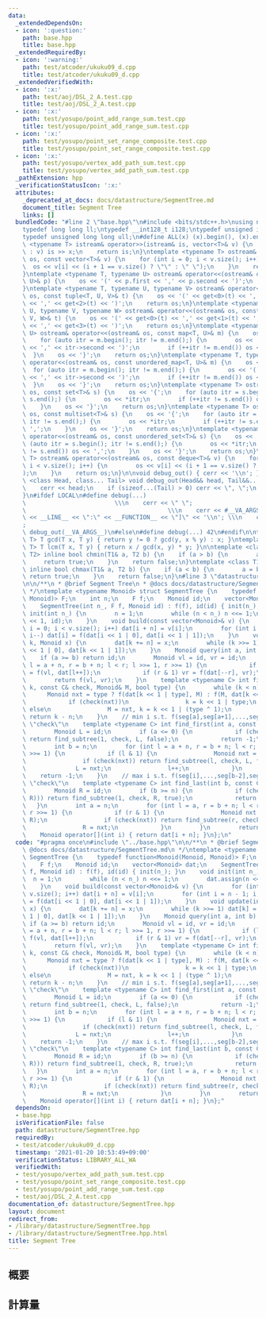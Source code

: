 ```yaml
---
data:
  _extendedDependsOn:
  - icon: ':question:'
    path: base.hpp
    title: base.hpp
  _extendedRequiredBy:
  - icon: ':warning:'
    path: test/atcoder/ukuku09_d.cpp
    title: test/atcoder/ukuku09_d.cpp
  _extendedVerifiedWith:
  - icon: ':x:'
    path: test/aoj/DSL_2_A.test.cpp
    title: test/aoj/DSL_2_A.test.cpp
  - icon: ':x:'
    path: test/yosupo/point_add_range_sum.test.cpp
    title: test/yosupo/point_add_range_sum.test.cpp
  - icon: ':x:'
    path: test/yosupo/point_set_range_composite.test.cpp
    title: test/yosupo/point_set_range_composite.test.cpp
  - icon: ':x:'
    path: test/yosupo/vertex_add_path_sum.test.cpp
    title: test/yosupo/vertex_add_path_sum.test.cpp
  _pathExtension: hpp
  _verificationStatusIcon: ':x:'
  attributes:
    _deprecated_at_docs: docs/datastructure/SegmentTree.md
    document_title: Segment Tree
    links: []
  bundledCode: "#line 2 \"base.hpp\"\n#include <bits/stdc++.h>\nusing namespace std;\n\
    typedef long long ll;\ntypedef __int128_t i128;\ntypedef unsigned int uint;\n\
    typedef unsigned long long ull;\n#define ALL(x) (x).begin(), (x).end()\n\ntemplate\
    \ <typename T> istream& operator>>(istream& is, vector<T>& v) {\n    for (T& x\
    \ : v) is >> x;\n    return is;\n}\ntemplate <typename T> ostream& operator<<(ostream&\
    \ os, const vector<T>& v) {\n    for (int i = 0; i < v.size(); i++) {\n      \
    \  os << v[i] << (i + 1 == v.size() ? \"\" : \" \");\n    }\n    return os;\n\
    }\ntemplate <typename T, typename U> ostream& operator<<(ostream& os, const pair<T,\
    \ U>& p) {\n    os << '(' << p.first << ',' << p.second << ')';\n    return os;\n\
    }\ntemplate <typename T, typename U, typename V> ostream& operator<<(ostream&\
    \ os, const tuple<T, U, V>& t) {\n    os << '(' << get<0>(t) << ',' << get<1>(t)\
    \ << ',' << get<2>(t) << ')';\n    return os;\n}\ntemplate <typename T, typename\
    \ U, typename V, typename W> ostream& operator<<(ostream& os, const tuple<T, U,\
    \ V, W>& t) {\n    os << '(' << get<0>(t) << ',' << get<1>(t) << ',' << get<2>(t)\
    \ << ',' << get<3>(t) << ')';\n    return os;\n}\ntemplate <typename T, typename\
    \ U> ostream& operator<<(ostream& os, const map<T, U>& m) {\n    os << '{';\n\
    \    for (auto itr = m.begin(); itr != m.end();) {\n        os << '(' << itr->first\
    \ << ',' << itr->second << ')';\n        if (++itr != m.end()) os << ',';\n  \
    \  }\n    os << '}';\n    return os;\n}\ntemplate <typename T, typename U> ostream&\
    \ operator<<(ostream& os, const unordered_map<T, U>& m) {\n    os << '{';\n  \
    \  for (auto itr = m.begin(); itr != m.end();) {\n        os << '(' << itr->first\
    \ << ',' << itr->second << ')';\n        if (++itr != m.end()) os << ',';\n  \
    \  }\n    os << '}';\n    return os;\n}\ntemplate <typename T> ostream& operator<<(ostream&\
    \ os, const set<T>& s) {\n    os << '{';\n    for (auto itr = s.begin(); itr !=\
    \ s.end();) {\n        os << *itr;\n        if (++itr != s.end()) os << ',';\n\
    \    }\n    os << '}';\n    return os;\n}\ntemplate <typename T> ostream& operator<<(ostream&\
    \ os, const multiset<T>& s) {\n    os << '{';\n    for (auto itr = s.begin();\
    \ itr != s.end();) {\n        os << *itr;\n        if (++itr != s.end()) os <<\
    \ ',';\n    }\n    os << '}';\n    return os;\n}\ntemplate <typename T> ostream&\
    \ operator<<(ostream& os, const unordered_set<T>& s) {\n    os << '{';\n    for\
    \ (auto itr = s.begin(); itr != s.end();) {\n        os << *itr;\n        if (++itr\
    \ != s.end()) os << ',';\n    }\n    os << '}';\n    return os;\n}\ntemplate <typename\
    \ T> ostream& operator<<(ostream& os, const deque<T>& v) {\n    for (int i = 0;\
    \ i < v.size(); i++) {\n        os << v[i] << (i + 1 == v.size() ? \"\" : \" \"\
    );\n    }\n    return os;\n}\n\nvoid debug_out() { cerr << '\\n'; }\ntemplate\
    \ <class Head, class... Tail> void debug_out(Head&& head, Tail&&... tail) {\n\
    \    cerr << head;\n    if (sizeof...(Tail) > 0) cerr << \", \";\n    debug_out(move(tail)...);\n\
    }\n#ifdef LOCAL\n#define debug(...)                                          \
    \                         \\\n    cerr << \" \";                             \
    \                                        \\\n    cerr << #__VA_ARGS__ << \" :[\"\
    \ << __LINE__ << \":\" << __FUNCTION__ << \"]\" << '\\n'; \\\n    cerr << \" \"\
    ;                                                                     \\\n   \
    \ debug_out(__VA_ARGS__)\n#else\n#define debug(...) 42\n#endif\n\ntemplate <typename\
    \ T> T gcd(T x, T y) { return y != 0 ? gcd(y, x % y) : x; }\ntemplate <typename\
    \ T> T lcm(T x, T y) { return x / gcd(x, y) * y; }\n\ntemplate <class T1, class\
    \ T2> inline bool chmin(T1& a, T2 b) {\n    if (a > b) {\n        a = b;\n   \
    \     return true;\n    }\n    return false;\n}\ntemplate <class T1, class T2>\
    \ inline bool chmax(T1& a, T2 b) {\n    if (a < b) {\n        a = b;\n       \
    \ return true;\n    }\n    return false;\n}\n#line 3 \"datastructure/SegmentTree.hpp\"\
    \n\n/**\n * @brief Segment Tree\n * @docs docs/datastructure/SegmentTree.md\n\
    \ */\ntemplate <typename Monoid> struct SegmentTree {\n    typedef function<Monoid(Monoid,\
    \ Monoid)> F;\n    int n;\n    F f;\n    Monoid id;\n    vector<Monoid> dat;\n\
    \    SegmentTree(int n_, F f, Monoid id) : f(f), id(id) { init(n_); }\n    void\
    \ init(int n_) {\n        n = 1;\n        while (n < n_) n <<= 1;\n        dat.assign(n\
    \ << 1, id);\n    }\n    void build(const vector<Monoid>& v) {\n        for (int\
    \ i = 0; i < v.size(); i++) dat[i + n] = v[i];\n        for (int i = n - 1; i;\
    \ i--) dat[i] = f(dat[i << 1 | 0], dat[i << 1 | 1]);\n    }\n    void update(int\
    \ k, Monoid x) {\n        dat[k += n] = x;\n        while (k >>= 1) dat[k] = f(dat[k\
    \ << 1 | 0], dat[k << 1 | 1]);\n    }\n    Monoid query(int a, int b) {\n    \
    \    if (a >= b) return id;\n        Monoid vl = id, vr = id;\n        for (int\
    \ l = a + n, r = b + n; l < r; l >>= 1, r >>= 1) {\n            if (l & 1) vl\
    \ = f(vl, dat[l++]);\n            if (r & 1) vr = f(dat[--r], vr);\n        }\n\
    \        return f(vl, vr);\n    }\n    template <typename C> int find_subtree(int\
    \ k, const C& check, Monoid& M, bool type) {\n        while (k < n) {\n      \
    \      Monoid nxt = type ? f(dat[k << 1 | type], M) : f(M, dat[k << 1 | type]);\n\
    \            if (check(nxt))\n                k = k << 1 | type;\n           \
    \ else\n                M = nxt, k = k << 1 | (type ^ 1);\n        }\n       \
    \ return k - n;\n    }\n    // min i s.t. f(seg[a],seg[a+1],...,seg[i]) satisfy\
    \ \"check\"\n    template <typename C> int find_first(int a, const C& check) {\n\
    \        Monoid L = id;\n        if (a <= 0) {\n            if (check(f(L, dat[1])))\
    \ return find_subtree(1, check, L, false);\n            return -1;\n        }\n\
    \        int b = n;\n        for (int l = a + n, r = b + n; l < r; l >>= 1, r\
    \ >>= 1) {\n            if (l & 1) {\n                Monoid nxt = f(L, dat[l]);\n\
    \                if (check(nxt)) return find_subtree(l, check, L, false);\n  \
    \              L = nxt;\n                l++;\n            }\n        }\n    \
    \    return -1;\n    }\n    // max i s.t. f(seg[i],...,seg[b-2],seg[b-1]) satisfy\
    \ \"check\"\n    template <typename C> int find_last(int b, const C& check) {\n\
    \        Monoid R = id;\n        if (b >= n) {\n            if (check(f(dat[1],\
    \ R))) return find_subtree(1, check, R, true);\n            return -1;\n     \
    \   }\n        int a = n;\n        for (int l = a, r = b + n; l < r; l >>= 1,\
    \ r >>= 1) {\n            if (r & 1) {\n                Monoid nxt = f(dat[--r],\
    \ R);\n                if (check(nxt)) return find_subtree(r, check, R, true);\n\
    \                R = nxt;\n            }\n        }\n        return -1;\n    }\n\
    \    Monoid operator[](int i) { return dat[i + n]; }\n};\n"
  code: "#pragma once\n#include \"../base.hpp\"\n\n/**\n * @brief Segment Tree\n *\
    \ @docs docs/datastructure/SegmentTree.md\n */\ntemplate <typename Monoid> struct\
    \ SegmentTree {\n    typedef function<Monoid(Monoid, Monoid)> F;\n    int n;\n\
    \    F f;\n    Monoid id;\n    vector<Monoid> dat;\n    SegmentTree(int n_, F\
    \ f, Monoid id) : f(f), id(id) { init(n_); }\n    void init(int n_) {\n      \
    \  n = 1;\n        while (n < n_) n <<= 1;\n        dat.assign(n << 1, id);\n\
    \    }\n    void build(const vector<Monoid>& v) {\n        for (int i = 0; i <\
    \ v.size(); i++) dat[i + n] = v[i];\n        for (int i = n - 1; i; i--) dat[i]\
    \ = f(dat[i << 1 | 0], dat[i << 1 | 1]);\n    }\n    void update(int k, Monoid\
    \ x) {\n        dat[k += n] = x;\n        while (k >>= 1) dat[k] = f(dat[k <<\
    \ 1 | 0], dat[k << 1 | 1]);\n    }\n    Monoid query(int a, int b) {\n       \
    \ if (a >= b) return id;\n        Monoid vl = id, vr = id;\n        for (int l\
    \ = a + n, r = b + n; l < r; l >>= 1, r >>= 1) {\n            if (l & 1) vl =\
    \ f(vl, dat[l++]);\n            if (r & 1) vr = f(dat[--r], vr);\n        }\n\
    \        return f(vl, vr);\n    }\n    template <typename C> int find_subtree(int\
    \ k, const C& check, Monoid& M, bool type) {\n        while (k < n) {\n      \
    \      Monoid nxt = type ? f(dat[k << 1 | type], M) : f(M, dat[k << 1 | type]);\n\
    \            if (check(nxt))\n                k = k << 1 | type;\n           \
    \ else\n                M = nxt, k = k << 1 | (type ^ 1);\n        }\n       \
    \ return k - n;\n    }\n    // min i s.t. f(seg[a],seg[a+1],...,seg[i]) satisfy\
    \ \"check\"\n    template <typename C> int find_first(int a, const C& check) {\n\
    \        Monoid L = id;\n        if (a <= 0) {\n            if (check(f(L, dat[1])))\
    \ return find_subtree(1, check, L, false);\n            return -1;\n        }\n\
    \        int b = n;\n        for (int l = a + n, r = b + n; l < r; l >>= 1, r\
    \ >>= 1) {\n            if (l & 1) {\n                Monoid nxt = f(L, dat[l]);\n\
    \                if (check(nxt)) return find_subtree(l, check, L, false);\n  \
    \              L = nxt;\n                l++;\n            }\n        }\n    \
    \    return -1;\n    }\n    // max i s.t. f(seg[i],...,seg[b-2],seg[b-1]) satisfy\
    \ \"check\"\n    template <typename C> int find_last(int b, const C& check) {\n\
    \        Monoid R = id;\n        if (b >= n) {\n            if (check(f(dat[1],\
    \ R))) return find_subtree(1, check, R, true);\n            return -1;\n     \
    \   }\n        int a = n;\n        for (int l = a, r = b + n; l < r; l >>= 1,\
    \ r >>= 1) {\n            if (r & 1) {\n                Monoid nxt = f(dat[--r],\
    \ R);\n                if (check(nxt)) return find_subtree(r, check, R, true);\n\
    \                R = nxt;\n            }\n        }\n        return -1;\n    }\n\
    \    Monoid operator[](int i) { return dat[i + n]; }\n};"
  dependsOn:
  - base.hpp
  isVerificationFile: false
  path: datastructure/SegmentTree.hpp
  requiredBy:
  - test/atcoder/ukuku09_d.cpp
  timestamp: '2021-01-20 10:53:49+09:00'
  verificationStatus: LIBRARY_ALL_WA
  verifiedWith:
  - test/yosupo/vertex_add_path_sum.test.cpp
  - test/yosupo/point_set_range_composite.test.cpp
  - test/yosupo/point_add_range_sum.test.cpp
  - test/aoj/DSL_2_A.test.cpp
documentation_of: datastructure/SegmentTree.hpp
layout: document
redirect_from:
- /library/datastructure/SegmentTree.hpp
- /library/datastructure/SegmentTree.hpp.html
title: Segment Tree
---
```

## 概要

## 計算量